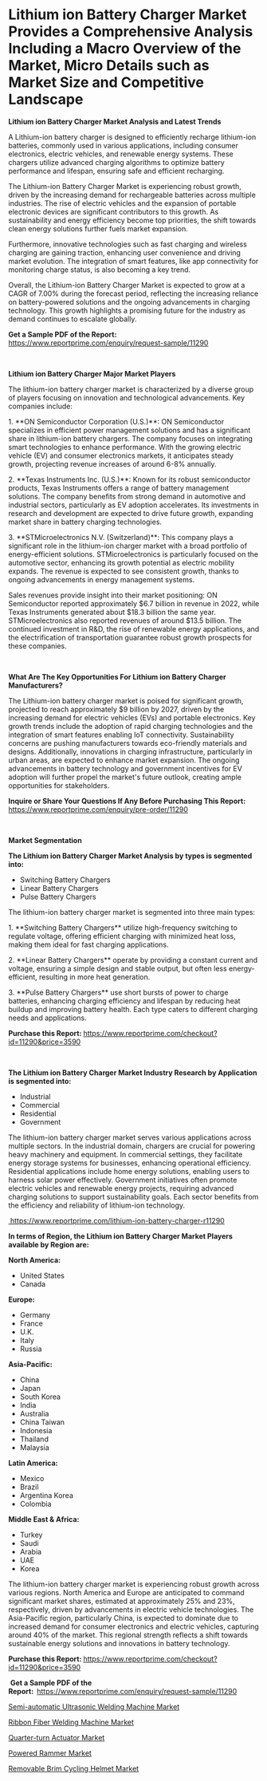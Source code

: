 <p><h1>Lithium ion Battery Charger Market Provides a Comprehensive Analysis Including a Macro Overview of the Market, Micro Details such as Market Size and Competitive Landscape</h1></p><p><strong>Lithium ion Battery Charger Market Analysis and Latest Trends</strong></p>
<p><p>A Lithium-ion battery charger is designed to efficiently recharge lithium-ion batteries, commonly used in various applications, including consumer electronics, electric vehicles, and renewable energy systems. These chargers utilize advanced charging algorithms to optimize battery performance and lifespan, ensuring safe and efficient recharging.</p><p>The Lithium-ion Battery Charger Market is experiencing robust growth, driven by the increasing demand for rechargeable batteries across multiple industries. The rise of electric vehicles and the expansion of portable electronic devices are significant contributors to this growth. As sustainability and energy efficiency become top priorities, the shift towards clean energy solutions further fuels market expansion.</p><p>Furthermore, innovative technologies such as fast charging and wireless charging are gaining traction, enhancing user convenience and driving market evolution. The integration of smart features, like app connectivity for monitoring charge status, is also becoming a key trend. </p><p>Overall, the Lithium-ion Battery Charger Market is expected to grow at a CAGR of 7.00% during the forecast period, reflecting the increasing reliance on battery-powered solutions and the ongoing advancements in charging technology. This growth highlights a promising future for the industry as demand continues to escalate globally.</p></p>
<p><strong>Get a Sample PDF of the Report:&nbsp;</strong> <a href="https://www.reportprime.com/enquiry/request-sample/11290?utm_campaign=1518&utm_medium=2&utm_source=Github&utm_content=ia&utm_term=11102024&utm_id=lithium-ion-battery-charger">https://www.reportprime.com/enquiry/request-sample/11290</a></p>
<p>&nbsp;</p>
<p><strong>Lithium ion Battery Charger Major Market Players</strong></p>
<p><p>The lithium-ion battery charger market is characterized by a diverse group of players focusing on innovation and technological advancements. Key companies include:</p><p>1. **ON Semiconductor Corporation (U.S.)**: ON Semiconductor specializes in efficient power management solutions and has a significant share in lithium-ion battery chargers. The company focuses on integrating smart technologies to enhance performance. With the growing electric vehicle (EV) and consumer electronics markets, it anticipates steady growth, projecting revenue increases of around 6-8% annually.</p><p>2. **Texas Instruments Inc. (U.S.)**: Known for its robust semiconductor products, Texas Instruments offers a range of battery management solutions. The company benefits from strong demand in automotive and industrial sectors, particularly as EV adoption accelerates. Its investments in research and development are expected to drive future growth, expanding market share in battery charging technologies.</p><p>3. **STMicroelectronics N.V. (Switzerland)**: This company plays a significant role in the lithium-ion charger market with a broad portfolio of energy-efficient solutions. STMicroelectronics is particularly focused on the automotive sector, enhancing its growth potential as electric mobility expands. The revenue is expected to see consistent growth, thanks to ongoing advancements in energy management systems.</p><p>Sales revenues provide insight into their market positioning: ON Semiconductor reported approximately $6.7 billion in revenue in 2022, while Texas Instruments generated about $18.3 billion the same year. STMicroelectronics also reported revenues of around $13.5 billion. The continued investment in R&D, the rise of renewable energy applications, and the electrification of transportation guarantee robust growth prospects for these companies.</p></p>
<p>&nbsp;</p>
<p><strong>What Are The Key Opportunities For Lithium ion Battery Charger Manufacturers?</strong></p>
<p><p>The Lithium-ion battery charger market is poised for significant growth, projected to reach approximately $9 billion by 2027, driven by the increasing demand for electric vehicles (EVs) and portable electronics. Key growth trends include the adoption of rapid charging technologies and the integration of smart features enabling IoT connectivity. Sustainability concerns are pushing manufacturers towards eco-friendly materials and designs. Additionally, innovations in charging infrastructure, particularly in urban areas, are expected to enhance market expansion. The ongoing advancements in battery technology and government incentives for EV adoption will further propel the market's future outlook, creating ample opportunities for stakeholders.</p></p>
<p><strong>Inquire or Share Your Questions If Any Before Purchasing This Report:</strong> <a href="https://www.reportprime.com/enquiry/pre-order/11290?utm_campaign=1518&utm_medium=2&utm_source=Github&utm_content=ia&utm_term=11102024&utm_id=lithium-ion-battery-charger">https://www.reportprime.com/enquiry/pre-order/11290</a></p>
<p>&nbsp;</p>
<p><strong>Market Segmentation</strong></p>
<p><strong>The Lithium ion Battery Charger Market Analysis by types is segmented into:</strong></p>
<p><ul><li>Switching Battery Chargers</li><li>Linear Battery Chargers</li><li>Pulse Battery Chargers</li></ul></p>
<p><p>The lithium-ion battery charger market is segmented into three main types: </p><p>1. **Switching Battery Chargers** utilize high-frequency switching to regulate voltage, offering efficient charging with minimized heat loss, making them ideal for fast charging applications.</p><p>  </p><p>2. **Linear Battery Chargers** operate by providing a constant current and voltage, ensuring a simple design and stable output, but often less energy-efficient, resulting in more heat generation.</p><p>3. **Pulse Battery Chargers** use short bursts of power to charge batteries, enhancing charging efficiency and lifespan by reducing heat buildup and improving battery health. Each type caters to different charging needs and applications.</p></p>
<p><strong>Purchase this Report:&nbsp;</strong><a href="https://www.reportprime.com/checkout?id=11290&price=3590&utm_campaign=1518&utm_medium=2&utm_source=Github&utm_content=ia&utm_term=11102024&utm_id=lithium-ion-battery-charger">https://www.reportprime.com/checkout?id=11290&price=3590</a></p>
<p>&nbsp;</p>
<p><strong>The Lithium ion Battery Charger Market Industry Research by Application is segmented into:</strong></p>
<p><ul><li>Industrial</li><li>Commercial</li><li>Residential</li><li>Government</li></ul></p>
<p><p>The lithium-ion battery charger market serves various applications across multiple sectors. In the industrial domain, chargers are crucial for powering heavy machinery and equipment. In commercial settings, they facilitate energy storage systems for businesses, enhancing operational efficiency. Residential applications include home energy solutions, enabling users to harness solar power effectively. Government initiatives often promote electric vehicles and renewable energy projects, requiring advanced charging solutions to support sustainability goals. Each sector benefits from the efficiency and reliability of lithium-ion technology.</p></p>
<p><a href="https://www.reportprime.com/lithium-ion-battery-charger-r11290?utm_campaign=1518&utm_medium=2&utm_source=Github&utm_content=ia&utm_term=11102024&utm_id=lithium-ion-battery-charger">&nbsp;https://www.reportprime.com/lithium-ion-battery-charger-r11290</a></p>
<p><strong>In terms of Region, the Lithium ion Battery Charger Market Players available by Region are:</strong></p>
<p>
    <p> <strong> North America: </strong>
        <ul>
            <li>United States</li>
            <li>Canada</li>
        </ul>
        </p> 
    <p> <strong> Europe: </strong>
        <ul>
            <li>Germany</li>
            <li>France</li>
            <li>U.K.</li>
            <li>Italy</li>
            <li>Russia</li>
        </ul>
        </p> 
    <p> <strong> Asia-Pacific: </strong>
        <ul>
            <li>China</li>
            <li>Japan</li>
            <li>South Korea</li>
            <li>India</li>
            <li>Australia</li>
            <li>China Taiwan</li>
            <li>Indonesia</li>
            <li>Thailand</li>
            <li>Malaysia</li>
        </ul>
        </p> 
    <p> <strong> Latin America: </strong>
        <ul>
            <li>Mexico</li>
            <li>Brazil</li>
            <li>Argentina Korea</li>
            <li>Colombia</li>
        </ul>
        </p> 
    <p> <strong> Middle East & Africa: </strong>
        <ul>
            <li>Turkey</li>
            <li>Saudi</li>
            <li>Arabia</li>
            <li>UAE</li>
            <li>Korea</li>
        </ul>
    </p>
    </p>
<p><p>The lithium-ion battery charger market is experiencing robust growth across various regions. North America and Europe are anticipated to command significant market shares, estimated at approximately 25% and 23%, respectively, driven by advancements in electric vehicle technologies. The Asia-Pacific region, particularly China, is expected to dominate due to increased demand for consumer electronics and electric vehicles, capturing around 40% of the market. This regional strength reflects a shift towards sustainable energy solutions and innovations in battery technology.</p></p>
<p><strong>Purchase this Report: </strong><a href="https://www.reportprime.com/checkout?id=11290&price=3590&utm_campaign=1518&utm_medium=2&utm_source=Github&utm_content=ia&utm_term=11102024&utm_id=lithium-ion-battery-charger">https://www.reportprime.com/checkout?id=11290&price=3590</a></p>
<p>&nbsp;<strong>Get a Sample PDF of the Report:&nbsp;&nbsp;</strong><a href="https://www.reportprime.com/enquiry/request-sample/11290?utm_campaign=1518&utm_medium=2&utm_source=Github&utm_content=ia&utm_term=11102024&utm_id=lithium-ion-battery-charger">https://www.reportprime.com/enquiry/request-sample/11290</a></p>
<p><strong></strong></p>
<p><p><a href="https://www.linkedin.com/pulse/global-semi-automatic-ultrasonic-welding-machine-market-trends-ahepf?utm_campaign=1518&utm_medium=2&utm_source=Github&utm_content=ia&utm_term=11102024&utm_id=lithium-ion-battery-charger">Semi-automatic Ultrasonic Welding Machine Market</a></p><p><a href="https://www.linkedin.com/pulse/ribbon-fiber-welding-machine-market-size-share-trends-analysis-ohc4f?utm_campaign=1518&utm_medium=2&utm_source=Github&utm_content=ia&utm_term=11102024&utm_id=lithium-ion-battery-charger">Ribbon Fiber Welding Machine Market</a></p><p><a href="https://www.linkedin.com/pulse/global-quarter-turn-actuator-market-size-expected-experience-ffnwf?utm_campaign=1518&utm_medium=2&utm_source=Github&utm_content=ia&utm_term=11102024&utm_id=lithium-ion-battery-charger">Quarter-turn Actuator Market</a></p><p><a href="https://www.linkedin.com/pulse/powered-rammer-market-research-report-exploring-size-revenue-looyf?utm_campaign=1518&utm_medium=2&utm_source=Github&utm_content=ia&utm_term=11102024&utm_id=lithium-ion-battery-charger">Powered Rammer Market</a></p><p><a href="https://www.linkedin.com/pulse/analyzing-removable-brim-cycling-helmet-market-dynamics-growth-j3nqc?utm_campaign=1518&utm_medium=2&utm_source=Github&utm_content=ia&utm_term=11102024&utm_id=lithium-ion-battery-charger">Removable Brim Cycling Helmet Market</a></p></p>
